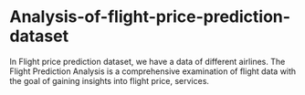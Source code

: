 # Analysis-of-flight-price-prediction-dataset
In Flight price prediction dataset, we have a data of different airlines. The Flight Prediction Analysis is a comprehensive examination of flight data with the goal of gaining insights into flight price, services.
